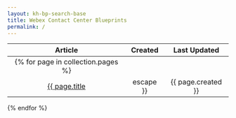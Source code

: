 ```yaml
---
layout: kh-bp-search-base
title: Webex Contact Center Blueprints
permalink: /
---
```




| Article | Created | Last Updated |
|:-:|:-:|:-:|
{% for page in collection.pages %}|
| <a href="." >{{ page.title | escape }}</a> | {{ page.created }} | {{page.updated}} |
{% endfor %}